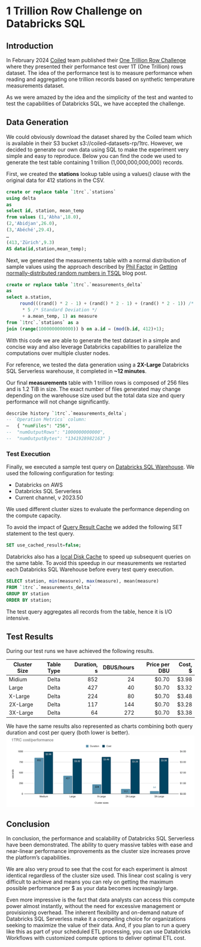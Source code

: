 # 1 Trillion Row Challenge on Databricks SQL

## Introduction
In February 2024 [Coiled](https://www.coiled.io/) team published their [One Trillion Row Challenge](https://medium.com/coiled-hq/one-trillion-row-challenge-5bfd4c3b8aef) where they presented their performance test over 1T (One Trillion) rows dataset. The idea of the performance test is to measure performance when reading and aggregating one trillion records based on synthetic temperature measurements dataset.

As we were amazed by the idea and the simplicity of the test and wanted to test the capabilities of Databricks SQL, we have accepted the challenge.

## Data Generation
We could obviously download the dataset shared by the Coiled team which is available in their S3 bucket s3://coiled-datasets-rp/1trc. However, we decided to generate our own data using SQL to make the experiment very simple and easy to reproduce. Below you can find the code we used to generate the test table containing 1 trillion (1,000,000,000,000) records.

First, we created the **stations** lookup table using a values() clause with the original data for 412 stations in the CSV.

```sql
create or replace table `1trc`.`stations`
using delta
as
select id, station, mean_temp
from values (1,'Abha',18.0), 
(2,'Abidjan',26.0), 
(3,'Abéché',29.4),
…
(413,'Zürich',9.3)
AS data(id,station,mean_temp);
```

Next, we generated the measurements table with a normal distribution of sample values using the approach described by [Phil Factor](https://www.red-gate.com/simple-talk/author/phil-factor/) in [Getting normally-distributed random numbers in TSQL](https://www.red-gate.com/simple-talk/blogs/getting-normally-distributed-random-numbers-in-tsql/) blog post.

```sql
create or replace table `1trc`.`measurements_delta`
as
select a.station,
     round(((rand() * 2 - 1) + (rand() * 2 - 1) + (rand() * 2 - 1)) /* Box-Muller transform */
      * 5 /* Standard Deviation */
      + a.mean_temp, 1) as measure
from `1trc`.`stations` as a
join (range(1000000000000)) b on a.id = (mod(b.id, 412)+1);
```

With this code we are able to generate the test dataset in a simple and concise way and also leverage Databricks capabilities to parallelize the computations over multiple cluster nodes.

For reference, we tested the data generation using a **2X-Large** Databricks SQL Serverless warehouse, it completed in **~12 minutes**.

Our final **measurements** table with 1 trillion rows is composed of 256 files and is 1.2 TiB in size. The exact number of files generated may change depending on the warehouse size used but the total data size and query performance will not change significantly.

```sql
describe history `1trc`.`measurements_delta`;
-- `Operation Metrics` column:
–   { "numFiles": "256", 
--  "numOutputRows": "1000000000000",
--  "numOutputBytes": "1341928982163" }
```

### Test Execution
Finally, we executed a sample test query on [Databricks SQL Warehouse](https://www.databricks.com/product/databricks-sql). We used the following configuration for testing:
- Databricks on AWS
- Databricks SQL Serverless
- Current channel, v 2023.50

We used different cluster sizes to evaluate the performance depending on the compute capacity.

To avoid the impact of [Query Result Cache](https://docs.databricks.com/en/sql/user/queries/query-caching.html) we added the following SET statement to the test query.
```sql
SET use_cached_result=false;
```

Databricks also has a [local Disk Cache](https://docs.databricks.com/en/optimizations/disk-cache.html) to speed up subsequent queries on the same table. To avoid this speedup in our measurements we restarted each Databricks SQL Warehouse before every test query execution.

```sql
SELECT station, min(measure), max(measure), mean(measure)
FROM `1trc`.`measurements_delta`
GROUP BY station
ORDER BY station;
```

The test query aggregates all records from the table, hence it is I/O intensive.

## Test Results
During our test runs we have achieved the following results.

| Cluster Size | Table Type | Duration, s | DBUS/hours | Price per DBU | Cost, $ |
|--------------|:----------:|------------:|-----------:|--------------:|--------:|
| Midium       | Delta      | 852         | 24         |  $0.70        | $3.98   |
| Large        | Delta      | 427         | 40         |  $0.70        | $3.32   |
| X-Large      | Delta      | 224         | 80         |  $0.70        | $3.48   |
| 2X-Large     | Delta      | 117         | 144        |  $0.70        | $3.28   |
| 3X-Large     | Delta      | 64          | 272        |  $0.70        | $3.38   |


We have the same results also represented as charts combining both query duration and cost per query (both lower is better).
![Test Results](./images/TestResults.png)

## Conclusion
In conclusion, the performance and scalability of Databricks SQL Serverless have been demonstrated. The ability to query massive tables with ease and near-linear performance improvements as the cluster size increases prove the platform’s capabilities.

We are also very proud to see that the cost for each experiment is almost identical regardless of the cluster size used. This linear cost scaling is very difficult to achieve and means you can rely on getting the maximum possible performance per $ as your data becomes increasingly large.

Even more impressive is the fact that data analysts can access this compute power almost instantly, without the need for excessive management or provisioning overhead. The inherent flexibility and on-demand nature of Databricks SQL Serverless make it a compelling choice for organizations seeking to maximize the value of their data. And, if you plan to run a query like this as part of your scheduled ETL processing, you can use Databricks Workflows with customized compute options to deliver optimal ETL cost.
